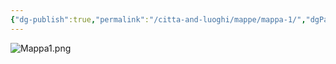 ```yaml
---
{"dg-publish":true,"permalink":"/citta-and-luoghi/mappe/mappa-1/","dgPassFrontmatter":true}
---
```



![Mappa1.png](/img/user/Mappa1.png)








